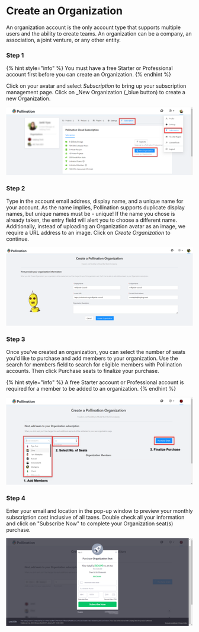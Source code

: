 # Create an Organization

An organization account is the only account type that supports multiple users and the ability to create teams. An organization can be a company, an association, a joint venture, or any other entity.

### Step 1

{% hint style="info" %}
You must have a free Starter or Professional account first before you can create an Organization.&#x20;
{% endhint %}

Click on your avatar and select _Subscription_ to bring up your subscription management page. Click on _New Organization (_blue button) to create a new Organization.&#x20;

![](<../.gitbook/assets/image (151) (1) (1).png>)

### Step 2

Type in the account email address, display name, and a unique name for your account. As the name implies, Pollination supports duplicate display names, but unique names must be - unique! If the name you chose is already taken, the entry field will alert you to choose a different name. Additionally, instead of uploading an Organization avatar as an image, we require a URL address to an image. Click on _Create Organization_ to continue.

![](<../.gitbook/assets/image (149) (1).png>)

### Step 3

Once you've created an organization, you can select the number of seats you'd like to purchase and add members to your organization. Use the search for members field to search for eligible members with Pollination accounts. Then click Purchase seats to finalize your purchase.

{% hint style="info" %}
A free Starter account or Professional account is required for a member to be added to an organization. &#x20;
{% endhint %}

![](<../.gitbook/assets/image (152) (1).png>)

### Step 4

Enter your email and location in the pop-up window to preview your monthly subscription cost inclusive of all taxes. Double check all your information and click on "Subscribe Now" to complete your Organization seat(s) purchase.

![](<../.gitbook/assets/image (155) (1).png>)

&#x20;

